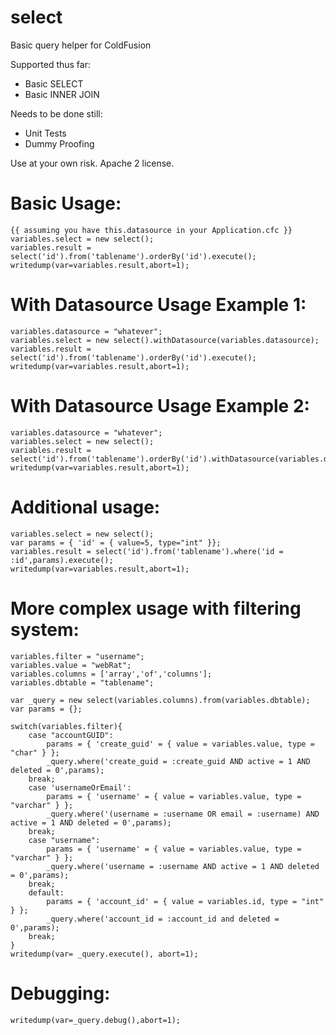 select
======
Basic query helper for ColdFusion

Supported thus far:
* Basic SELECT
* Basic INNER JOIN

Needs to be done still:
* Unit Tests
* Dummy Proofing

Use at your own risk. Apache 2 license.

Basic Usage:
============
	{{ assuming you have this.datasource in your Application.cfc }}
	variables.select = new select();
	variables.result = select('id').from('tablename').orderBy('id').execute();
	writedump(var=variables.result,abort=1);

With Datasource Usage Example 1:
================================
	variables.datasource = "whatever";
	variables.select = new select().withDatasource(variables.datasource);
	variables.result = select('id').from('tablename').orderBy('id').execute();
	writedump(var=variables.result,abort=1);

With Datasource Usage Example 2:
================================
	variables.datasource = "whatever";
	variables.select = new select();
	variables.result = select('id').from('tablename').orderBy('id').withDatasource(variables.datasource).execute();
	writedump(var=variables.result,abort=1);

Additional usage:
=================
	variables.select = new select();
	var params = { 'id' = { value=5, type="int" }};
	variables.result = select('id').from('tablename').where('id = :id',params).execute();
	writedump(var=variables.result,abort=1);

More complex usage with filtering system:
=========================================
	variables.filter = "username";
	variables.value = "webRat";
	variables.columns = ['array','of','columns'];
	variables.dbtable = "tablename";

	var _query = new select(variables.columns).from(variables.dbtable);
	var params = {};

	switch(variables.filter){
		case "accountGUID":
			params = { 'create_guid' = { value = variables.value, type = "char" } };
			_query.where('create_guid = :create_guid AND active = 1 AND deleted = 0',params);
		break;
		case 'usernameOrEmail':
			params = { 'username' = { value = variables.value, type = "varchar" } };
			_query.where('(username = :username OR email = :username) AND active = 1 AND deleted = 0',params);
		break;
		case "username":
			params = { 'username' = { value = variables.value, type = "varchar" } };
			_query.where('username = :username AND active = 1 AND deleted = 0',params);
		break;
		default:
			params = { 'account_id' = { value = variables.id, type = "int" } };
			_query.where('account_id = :account_id and deleted = 0',params);
		break;
	}
	writedump(var= _query.execute(), abort=1);

Debugging:
===========
	writedump(var=_query.debug(),abort=1);